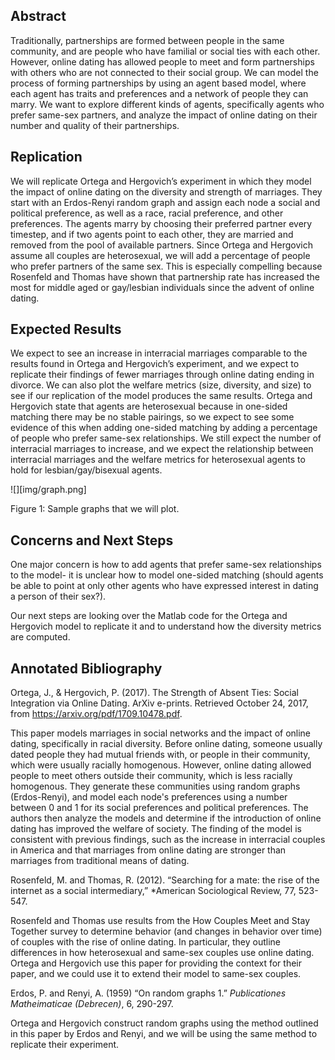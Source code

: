 ## Abstract
Traditionally, partnerships are formed between people in the same community, and are people who have familial or social ties with each other. However, online dating has allowed people to meet and form partnerships with others who are not connected to their social group. We can model the process of forming partnerships by using an agent based model, where each agent has traits and preferences and a network of people they can marry. We want to explore different kinds of agents, specifically agents who prefer same-sex partners, and analyze the impact of online dating on their number and quality of their partnerships.

## Replication

We will replicate Ortega and Hergovich’s experiment in which they model the impact of online dating on the diversity and strength of marriages. They start with an Erdos-Renyi random graph and assign each node a social and political preference, as well as a race, racial preference, and other preferences. The agents marry by choosing their preferred partner every timestep, and if two agents point to each other, they are married and removed from the pool of available partners. Since Ortega and Hergovich assume all couples are heterosexual, we will add a percentage of people who prefer partners of the same sex. This is especially compelling because Rosenfeld and Thomas have shown that partnership rate has increased the most for middle aged or gay/lesbian individuals since the advent of online dating.

## Expected Results

We expect to see an increase in interracial marriages comparable to the results found in Ortega and Hergovich’s experiment, and we expect to replicate their findings of fewer marriages through online dating ending in divorce. We can also plot the welfare metrics (size, diversity, and size) to see if our replication of the model produces the same results. Ortega and Hergovich state that agents are heterosexual because in one-sided matching there may be no stable pairings, so we expect to see some evidence of this when adding one-sided matching by adding a percentage of people who prefer same-sex relationships. We still expect the number of interracial marriages to increase, and we expect the relationship between interracial marriages and the welfare metrics for heterosexual agents to hold for lesbian/gay/bisexual agents. 

![][img/graph.png]

Figure 1: Sample graphs that we will plot.

## Concerns and Next Steps

One major concern is how to add agents that prefer same-sex relationships to the model- it is unclear how to model one-sided matching (should agents be able to point at only other agents who have expressed interest in dating a person of their sex?). 

Our next steps are looking over the Matlab code for the Ortega and Hergovich model to replicate it and to understand how the diversity metrics are computed. 

## Annotated Bibliography

Ortega, J., & Hergovich, P. (2017). The Strength of Absent Ties: Social Integration via Online Dating. ArXiv e-prints. Retrieved October 24, 2017, from https://arxiv.org/pdf/1709.10478.pdf.

This paper models marriages in social networks and the impact of online dating, specifically in racial diversity. Before online dating, someone usually dated people they had mutual friends with, or people in their community, which were usually racially homogenous. However, online dating allowed people to meet others outside their community, which is less racially homogenous. They generate these communities using random graphs (Erdos-Renyi), and model each node's preferences using a number between 0 and 1 for its social preferences and political preferences. The authors then analyze the models and determine if the introduction of online dating has improved the welfare of society. The finding of the model is consistent with previous findings, such as the increase in interracial couples in America and that marriages from online dating are stronger than marriages from traditional means of dating.

Rosenfeld, M. and Thomas, R. (2012). “Searching for a mate: the rise of the internet as a social intermediary,” *American Sociological Review, 77, 523-547. 

Rosenfeld and Thomas use results from the How Couples Meet and Stay Together survey to determine behavior (and changes in behavior over time) of couples with the rise of online dating. In particular, they outline differences in how heterosexual and same-sex couples use online dating. Ortega and Hergovich use this paper for providing the context for their paper, and we could use it to extend their model to same-sex couples.

Erdos, P. and Renyi, A. (1959) “On random graphs 1.” *Publicationes Matheimaticae (Debrecen)*, 6, 290-297.

Ortega and Hergovich construct random graphs using the method outlined in this paper by Erdos and Renyi, and we will be using the same method to replicate their experiment.


